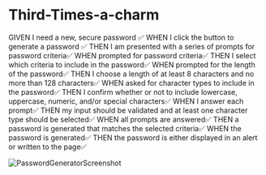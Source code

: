 # Third-Times-a-charm

GIVEN I need a new, secure password ✅
WHEN I click the button to generate a password ✅
THEN I am presented with a series of prompts for password criteria✅
WHEN prompted for password criteria✅
THEN I select which criteria to include in the password✅
WHEN prompted for the length of the password✅
THEN I choose a length of at least 8 characters and no more than 128 characters✅
WHEN asked for character types to include in the password✅
THEN I confirm whether or not to include lowercase, uppercase, numeric, and/or special characters✅
WHEN I answer each prompt✅
THEN my input should be validated and at least one character type should be selected✅
WHEN all prompts are answered✅
THEN a password is generated that matches the selected criteria✅
WHEN the password is generated✅
THEN the password is either displayed in an alert or written to the page✅

![PasswordGeneratorScreenshot](https://user-images.githubusercontent.com/93783055/146703079-ca4543e9-231c-4775-8b2b-002b0ae2a320.PNG)
